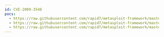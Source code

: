 ```yaml
---
id: CVE-2009-3548
pocs:
  - https://raw.githubusercontent.com/rapid7/metasploit-framework/master/modules/auxiliary/scanner/http/tomcat_mgr_login.rb
  - https://raw.githubusercontent.com/rapid7/metasploit-framework/master/modules/exploits/multi/http/tomcat_mgr_deploy.rb
  - https://raw.githubusercontent.com/rapid7/metasploit-framework/master/modules/exploits/multi/http/tomcat_mgr_upload.rb
---
```

